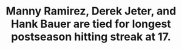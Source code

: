 ---
title:      
  - Manny Ramirez, Derek Jeter, and Hank Bauer are tied for longest postseason hitting streak at 17.
secondary:
  - Tim Raines' 14 postseason game hitting streak spans 15 years across 3 different teams.
reference:
  - http://www.baseball-reference.com/play-index/streak_finder.cgi?type=b#gotresults&as=result_batter&offset=0&suffix=_post&min_year_game=1903&max_year_game=2014&series=any&series_game=any&team_lg=&opp_id=&opp_lg=&use_dh=&bats=any&throws=any&HV=any&game_site=&pos_1=1&pos_2=1&pos_3=1&pos_4=1&pos_5=1&pos_6=1&pos_7=1&pos_8=1&pos_9=1&pos_10=1&pos_11=1&pos_12=1&exactness=any&GS=anyGS&lineup_position=&c4criteria=H&c4gtlt=gt&c4val=1&c5criteria=&c5gtlt=eq&c5val=0&c6criteria=&c6gtlt=eq&c6val=0&playerapp=oneab&c1criteria=&c1gtlt=eq&c1val=0&c2criteria=&c2gtlt=eq&c2val=0&c3criteria=&c3gtlt=eq&c3val=0&location=pob&locationMatch=is&pob=&pod=&pcanada=&pusa=&ajax=1&submitter=1
---